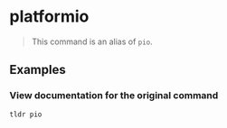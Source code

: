 # platformio

> This command is an alias of `pio`.

## Examples

### View documentation for the original command

```bash
tldr pio
```
